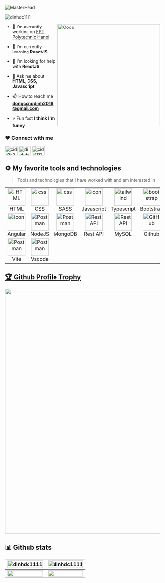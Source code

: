 ![MasterHead](https://res.cloudinary.com/do9rcgv5s/image/upload/v1693832857/pmivhndh66bcwakoxb0w.jpg)
<!-- Copy đấm cho trận ý -->
<!-- Banner old CiDii: url - https://i.pinimg.com/originals/99/8e/05/998e055aba57c24138220937cc5166ab.gif -->
<p align="left"> <img src="https://komarev.com/ghpvc/?username=dinhdc1111&label=Profile%20views&color=0e75b6&style=flat" alt="dinhdc1111" /></p>
<img align="right" alt="Code" width="333" src="https://res.cloudinary.com/do9rcgv5s/image/upload/v1693796898/od38aqxofnx2bamqji7c.png">

-   🔭 I’m currently working on [FPT Polytechnic Hanoi](https://caodang.fpt.edu.vn/)

-   🌱 I’m currently learning **ReactJS**

-   🤝 I’m looking for help with **ReactJS**

-   💬 Ask me about **HTML, CSS, Javascript**

-   📫 How to reach me **dongcongdinh2018@gmail.com**

-   ⚡ Fun fact **I think I'm funny**

<h3 align="left">❤ Connect with me</h3>
<p align="left">
  <a href="https://fb.com/cidii2k2" target="_blank"><img align="center" src="https://raw.githubusercontent.com/rahuldkjain/github-profile-readme-generator/master/src/images/icons/Social/facebook.svg" alt="cidii2k2" height="30" width="40" /></a>
  <a href="https://www.instagram.com/cidii1111.dev" target="_blank"><img align="center" src="https://raw.githubusercontent.com/rahuldkjain/github-profile-readme-generator/master/src/images/icons/Social/instagram.svg" alt="dinhdc1111" height="30" width="40" /></a>
  <a href="[https://www.linkedin.com/in/cidii1111/](https://www.linkedin.com/in/dinh-dong-cong-241374235/)" target="_blank"><img align="center" src="https://raw.githubusercontent.com/rahuldkjain/github-profile-readme-generator/master/src/images/icons/Social/linked-in-alt.svg" alt="cidii1111" height="30" width="40" />
</a>

</p>

## ⚙️ My favorite tools and technologies
> Tools and technologies that I have worked with and am interested in
<table>
  <tr>
    <td align="center"  width="96">
        <img src="https://skillicons.dev/icons?i=html" width="56" height="56" alt="HTML" />
      <br>HTML
    </td>
    <td align="center" width="96">
        <img src="https://skillicons.dev/icons?i=css" width="56" height="56" alt="css" />
      <br>CSS
    </td>
    <td align="center" width="96">
        <img src="https://skillicons.dev/icons?i=sass" width="56" height="56" alt="css" />
      <br>SASS
    </td>
    <td align="center" width="96">
        <img src="https://techstack-generator.vercel.app/js-icon.svg" alt="icon" width="56" height="56" />
      <br>Javascript
    </td>
    <td align="center" width="96">
        <img src="https://skillicons.dev/icons?i=ts" width="56" height="56" alt="tailwind" />
      <br>Typescript
    </td>
    <td align="center"  width="96">
        <img src="https://skillicons.dev/icons?i=bootstrap" width="56" height="56" alt="bootstrap" />
      <br>Bootstrap
    </td>
    <td align="center" width="96">
        <img src="https://skillicons.dev/icons?i=tailwind" width="56" height="56" alt="tailwind" />
      <br>Tailwind
    </td>
    <td align="center" width="96">
        <img src="https://www.vectorlogo.zone/logos/reactjs/reactjs-icon.svg" alt="icon" width="56" height="56" />
      <br>ReactJS
    </td>
    <td align="center" width="96">
        <img src="https://skillicons.dev/icons?i=redux" alt="icon" width="56" height="56" />
      <br>Redux
    </td>
  </tr>
  <tr>
    </td>
       <td align="center" width="96">
        <img src="https://skillicons.dev/icons?i=angular" alt="icon" width="56" height="56" />
      <br>Angular
    </td>
  <td align="center" width="96">
        <img src="https://skillicons.dev/icons?i=nodejs" width="56" height="56" alt="Postman" />
      <br>NodeJS
    </td>
  <td align="center" width="96">
        <img src="https://skillicons.dev/icons?i=mongodb" width="56" height="56" alt="Postman" />
      <br>MongoDB
    </td>
          <td align="center" width="96">
        <img src="https://techstack-generator.vercel.app/restapi-icon.svg" width="56" height="56" alt="Rest API" />
      <br>Rest API
    </td>
  <td align="center" width="96">
        <img src="https://skillicons.dev/icons?i=mysql" width="56" height="56" alt="Rest API" />
      <br>MySQL
    </td>
  <td align="center" width="96">
        <img src="https://skillicons.dev/icons?i=github" width="56" height="56" alt="GitHub" />
      <br>Github
    </td>
    <td align="center" width="96">
        <img src="https://skillicons.dev/icons?i=git" width="56" height="56" alt="Git" />
      <br>Git
    </td>
    <td align="center"  width="96">
        <img src="https://skillicons.dev/icons?i=gitlab" width="56" height="56" alt="GitLab" />
      <br>GitLab
    </td>
    <td align="center" width="96">
        <img src="https://skillicons.dev/icons?i=postman" width="56" height="56" alt="Postman" />
      <br>Postman
    </td>
  </tr>
 <tr>
    <td align="center" width="96">
        <img src="https://skillicons.dev/icons?i=vite" width="56" height="56" alt="Postman" />
      <br>Vite
    </td>
    <td align="center" width="96">
        <img src="https://skillicons.dev/icons?i=vscode" width="56" height="56" alt="Postman" />
      <br>Vscode
    </td>
 </tr>
</table>
<a href="https://github.com/ryo-ma/github-profile-trophy"><h2>🏆 Github Profile Trophy</h2></a>
<a href="https://github.com/ryo-ma/github-profile-trophy">
  <img width=800 src="https://github-profile-trophy.vercel.app/?username=ryo-ma&column=8&theme=gruvbox&no-frame=true"/>
</a>

## 📊 Github stats

<div> 
<div align="center">
  
  | <a href="https://github.com/dinhdc1111/github-readme-stats" target="_blank" align="center"><img width="100%" height="100%" src="https://github-readme-stats.vercel.app/api?username=dinhdc1111&show_icons=true&show=reviews,discussions_started,discussions_answered&show_owner=true&include_all_commits=true&hide_border=true&title_color=ff6e96&theme=radical" height="165" alt="dinhdc1111"></a> | <a href="https://github.com/dinhdc1111/github-readme-stats" target="_blank" align="center"><img width="100%" height="100%" src="https://github-readme-stats.vercel.app/api/top-langs?username=dinhdc1111&theme=radical&hide_border=true" alt="dinhdc1111" /></a> |
  |---|---|
  | <a href="https://github.com/dinhdc1111/github-readme-stats" target="_blank" align="center"><img width="100%" height="100%" src="https://github-profile-summary-cards.vercel.app/api/cards/profile-details?username=dinhdc1111&theme=radical" /></a> |  <a href="https://github.com/vn7n24fzkq/github-profile-summary-cards" target="_blank" align="center"><img width="100%" height="100%" src= "https://github-profile-summary-cards.vercel.app/api/cards/productive-time?username=dinhdc1111&theme=radical&utcOffset=8"></a> |
</div>
</div>
